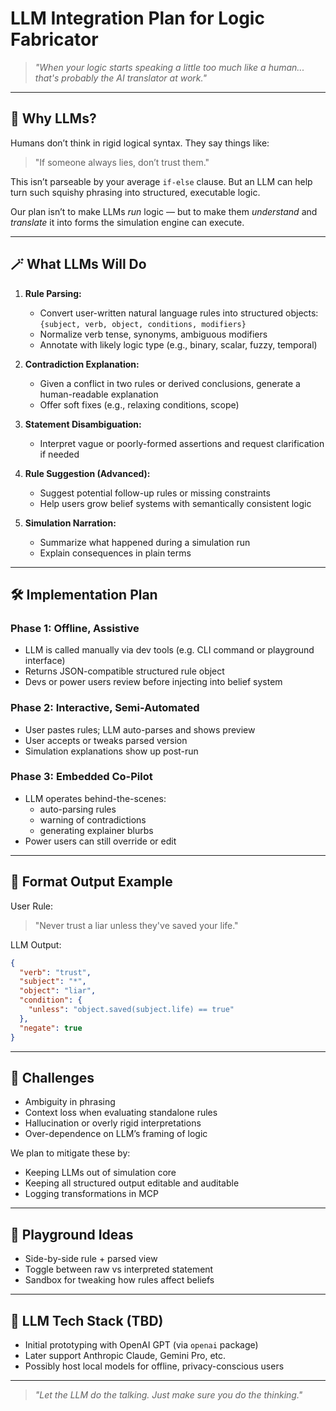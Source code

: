 # LLM Integration Plan for Logic Fabricator

> *"When your logic starts speaking a little too much like a human... that's probably the AI translator at work."*

---

## 🧠 Why LLMs?

Humans don’t think in rigid logical syntax. They say things like:

> "If someone always lies, don’t trust them."

This isn’t parseable by your average `if-else` clause. But an LLM can help turn such squishy phrasing into structured, executable logic.

Our plan isn’t to make LLMs *run* logic — but to make them *understand* and *translate* it into forms the simulation engine can execute.

---

## 🪄 What LLMs Will Do

1. **Rule Parsing:**

   - Convert user-written natural language rules into structured objects: `{subject, verb, object, conditions, modifiers}`
   - Normalize verb tense, synonyms, ambiguous modifiers
   - Annotate with likely logic type (e.g., binary, scalar, fuzzy, temporal)

2. **Contradiction Explanation:**

   - Given a conflict in two rules or derived conclusions, generate a human-readable explanation
   - Offer soft fixes (e.g., relaxing conditions, scope)

3. **Statement Disambiguation:**

   - Interpret vague or poorly-formed assertions and request clarification if needed

4. **Rule Suggestion (Advanced):**

   - Suggest potential follow-up rules or missing constraints
   - Help users grow belief systems with semantically consistent logic

5. **Simulation Narration:**

   - Summarize what happened during a simulation run
   - Explain consequences in plain terms

---

## 🛠️ Implementation Plan

### Phase 1: Offline, Assistive

- LLM is called manually via dev tools (e.g. CLI command or playground interface)
- Returns JSON-compatible structured rule object
- Devs or power users review before injecting into belief system

### Phase 2: Interactive, Semi-Automated

- User pastes rules; LLM auto-parses and shows preview
- User accepts or tweaks parsed version
- Simulation explanations show up post-run

### Phase 3: Embedded Co-Pilot

- LLM operates behind-the-scenes:
  - auto-parsing rules
  - warning of contradictions
  - generating explainer blurbs
- Power users can still override or edit

---

## 🧩 Format Output Example

User Rule:

> "Never trust a liar unless they've saved your life."

LLM Output:

```json
{
  "verb": "trust",
  "subject": "*",  
  "object": "liar",
  "condition": {
    "unless": "object.saved(subject.life) == true"
  },
  "negate": true
}
```

---

## 🚧 Challenges

- Ambiguity in phrasing
- Context loss when evaluating standalone rules
- Hallucination or overly rigid interpretations
- Over-dependence on LLM’s framing of logic

We plan to mitigate these by:

- Keeping LLMs out of simulation core
- Keeping all structured output editable and auditable
- Logging transformations in MCP

---

## 🤹 Playground Ideas

- Side-by-side rule + parsed view
- Toggle between raw vs interpreted statement
- Sandbox for tweaking how rules affect beliefs

---

## 🤖 LLM Tech Stack (TBD)

- Initial prototyping with OpenAI GPT (via `openai` package)
- Later support Anthropic Claude, Gemini Pro, etc.
- Possibly host local models for offline, privacy-conscious users

---

> *"Let the LLM do the talking. Just make sure you do the thinking."*

